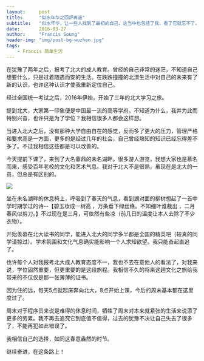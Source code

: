 ```yaml
---
layout:     post
title:      "似水年华之回炉再造"
subtitle:   "似水年华，让一些人找到了最初的自己，这当中也包括了我，看了它就忘不了。年华似水，匆匆一瞥，多少岁月，轻描淡写。"
date:       2016-03-27
author:     "Francis Soung"
header-img: "img/post-bg-wuzhen.jpg"
tags:
    - Francis 简单生活
---
```


在犹豫了两年之后，报考了北大的成人教育。曾经的自己非常的迷茫，不知道自己想要什么，只是过着随遇而安的生活。在跌跌撞撞的北漂生活中对自己的未来有了新的认识，也许这种认识才使我重新定位自己。

经过全国统一考试之后，2016年伊始，开始了三年的北大学习之旅。

提到北大，大家第一印象便是中国最一流的高等学府。不知道为什么，我并为此而特别兴奋，也许只是为了学位？我相信很多人都会这样想。

当进入北大之后，没有那种大学自由自在的感觉，反而多了更大的压力，管理严格和要求高是一方面，更多的是经过几年的社会，自己曾经熟知的知识已经忘得差不多了。不过我相信这些都是可以改善的。

今天提前下课了，来到了大名鼎鼎的未名湖畔。很多游人游览，我想大家也是慕名而来，感受百年老校的文化和艺术气息。我对于北大不是很熟，虽现在是北大的一员，但总是有区别的。

![](http://source.francissoung.com/2016%2F03%2F27%2F%E6%9C%AA%E5%90%8D%E6%B9%96%E7%95%94.jpg)

坐在未名湖畔的休息椅上，呼吸到了春天的气息，看到湖对面的柳树想起了一首中学时期学过的诗--【碧玉妆成一树高 ，万条垂下绿丝绦。不知细叶谁裁出 ，二月春风似剪刀。】不过现在是三月，可依然有些凉（前几日的温度让本人去除了不少衣物）。

开始羡慕在北大读书的同学，能进入北大的同学多半都是全国的精英吧（较真的同学请掠过）。学术氛围和文化气息确实能影响一个人求知欲望。我只能奋起直追了。

也许每个人对我报考北大成人教育态度不一，我也不去在意他人的看法了，对我来说，学位固然重要，但更重要的是这段旅程。我相信不久的将来这趟文化之旅给我带来的不仅仅是那一张薄薄的证书。

因为住的远，每天5点就起床奔向北大，8点开始上课，今后的周末基本都在这里度过了。

周末对于程序员来说是难得的休息时间，牺牲了周末对本来就紧张的生活来说添了更多的劳累。我不再去追究它到底值不值得，过去的犹豫不决让自己失去了很多了，不能再犯如此错误了。

我相信自己的选择，如同这春意盎然的时节。

继续奋进，在这条路上！